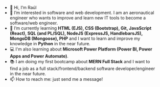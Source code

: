 - 👋 Hi, I’m Raúl
- 👀 I’m interested in software and web development. I am an aeronautical engineer who wants to improve and learn new IT tools to become a software/web engineer.
- 🌱 I’m currently learning **HTML (EJS), CSS (Bootstrap), Git, JavaScript (React), SQL (and PL/SQL), NodeJS (ExpressJS, HandlebarsJS), MongoDB (Mongoose), PHP** and I want to learn and improve my knowledge in **Python** in the near future.
- :computer: I'm also learning about **Microsoft Power Platform (Power BI, Power Apps and Power Automate)**.
- :books: I am doing my first bootcamp about **MERN Full Stack** and I want to find a job as a full stack/frontend/backend software developer/engineer in the near future.
- 📫 How to reach me: just send me a message!

<!---
RaAlMer/RaAlMer is a ✨ special ✨ repository because its `README.md` (this file) appears on your GitHub profile.
You can click the Preview link to take a look at your changes.
--->
